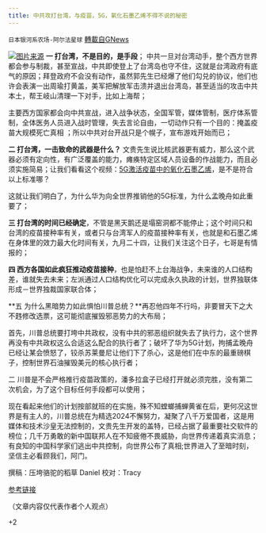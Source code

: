 ```yaml
---
title: 中共攻打台湾，与疫苗，5G，氧化石墨乙烯不得不说的秘密
---
```

`日本银河系农场-阿尔法星球` [轉載自GNews](https://gnews.org/zh-hans/1545813/)

![](https://assets.gnews.org/wp-content/uploads/2021/09/图片2-23.png)[图片来源](https://xsj.699pic.com/)
**一 打台湾，不是目的，是手段**； 中共一旦对台湾动手，整个西方世界都会参与制裁，甚至宣战，中共即使登上了台湾岛也守不住，这就是台湾政府有底气的原因；拜登政府不会没有动作，虽然郭先生已经爆了他们勾兑的协议，他们也许会表演一出周瑜打黄盖，美军把解放军击溃并退出台湾岛，甚至适当的攻击中共本土，帮王岐山清理一下对手，比如上海帮；

主要西方国家都会向中共宣战，进入战争状态，全国军管，媒体管制，医疗体系管制，全体医务人员进入战时管理，失去言论自由，一切动作只有一个目的：掩盖疫苗大规模死亡真相 ；所以中共对台开战只是个幌子，宣布游戏开始而已；

**二 打台湾，一击致命的武器是什么？** 文贵先生说比核武器更有威力，那么这个武器必须有定向性，有广泛覆盖的能力，瘫痪特定区域人员设备的作战能力，而且必须实施简易；让我们看看这个视频：[5G激活疫苗中的氧化石墨乙烯](https://gettr.com/post/pbjn5q4105)，是不是符合以上标准哪？

这就让我们明白了，为什么华为向全世界推销他的5G标准，为什么孟晚舟如此重要了；

**三 打台湾的时间已经确定**，不管是黑天鹅还是塌窑洞都不能停止；这个时间只和台湾的疫苗接种率有关，或者只与台湾军人的疫苗接种率有关，也就是和石墨乙烯在身体里的效力最大化时间有关，九月二十四，让我们关注这个日子，七哥是有情报的；

**四 西方各国如此疯狂推动疫苗接种**，也是怕赶不上台海战争，未来谁的人口结构差，谁就失去未来；左派通过人口结构优化可以完成永久执政的计划，世界独联体形成－世界独裁国家联合体；

**五 为什么黑暗势力如此惧怕川普总统？**再忍他四年不行吗，非要冒天下之大不韪修改选票，这可能彻底摧毁邪恶势力的大布局；

首先，川普总统要打垮中共政权，没有中共的邪恶组织就失去了执行力，这个世界再没有中共政权这么合适这么配合的执行者了；破坏了华为5G计划，拘捕孟晚舟已经让某会愤怒了，铰杀苏莱曼尼让他们下了杀心，这是他们在中东的最重磅棋子，控制世界石油摧毁美元的核心执行者；

二 川普是不会严格推行疫苗政策的，潘多拉盒子已经打开就必须完胜，没有第二次机会，为了这个目标任何手段都可以使用；

现在看起来他们的计划按部就班的在实施，殊不知螳螂捕蝉黄雀在后，更何况这世界是有主人的，川普总统在为精选2024不懈努力，凝聚了八千万爱国者，这是用媒体和技术沙皇无法控制的，文贵先生开发的盖特，已经占据了最重要社交软件的榜位；几千万勇敢的新中国联邦人在不知疲倦不畏威胁，向世界传递着真实消息；有良知的中国科学家们逃出中共控制，向世界公布了真相;世界进入了至暗时刻，坚信主必看顾我们，阿门。

撰稿：压垮骆驼的稻草 Daniel
校对：Tracy

[参考链接](https://beforeitsnews.com/alternative/2021/07/how-long-do-the-vaccinated-have-to-live-dr-mylo-canderian-is-of-the-opinion-that-95-of-the-worlds-population-are-useless-eaters-who-need-to-be-euthanized-as-quickly-as-po-3755357.html)

（文章内容仅代表作者个人观点）

+2
